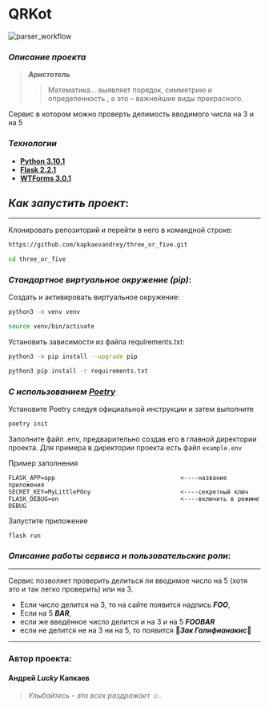 # QRKot

![parser_workflow](https://github.com/kapkaevandrey/three_or_five/actions/workflows/test_style_workflow.yml/badge.svg)

### _Описание проекта_
> ***Аристотель***
>>Математика... выявляет порядок, симметрию и определенность 
>, а это – важнейшие виды прекрасного.
>>
Сервис в котором можно проверть делимость вводимого числа на 3 и на 5

### _Технологии_
 - __[Python 3.10.1](https://docs.python.org/3/)__
 - __[Flask 2.2.1](https://flask.palletsprojects.com/en/2.2.x/)__
 - __[WTForms 3.0.1](https://wtforms.readthedocs.io/en/3.0.x/)__

## _Как запустить проект_:
________________________________________

Клонировать репозиторий и перейти в него в командной строке:

```bash
https://github.com/kapkaevandrey/three_or_five.git
```

```bash
cd three_or_five
```

### _Стандартное виртуальное окружение (pip)_:
Cоздать и активировать виртуальное окружение:

```bash
python3 -m venv venv
```

```bash
source venv/bin/activate
```

Установить зависимости из файла requirements.txt:

```bash
python3 -m pip install --upgrade pip
```

```bash
python3 pip install -r requirements.txt
```

### _C использованием [Poetry](https://python-poetry.org/docs/)_
Установите Poetry следуя официальной инструкции и затем выполните
```bash
poetry init
```

Заполните файл .env, предварительно создав его в главной директории проекта. Для примера в директории проекта есть файл ```example.env```

Пример заполнения
```
FLASK_APP=app                                   <----название приложения
SECRET_KEY=MyLittlePOny                         <----секретный ключ
FLASK_DEBUG=on                                  <----включить в режиме DEBUG
```

Запустите приложение
```shell
flask run
```

### _Описание работы сервиса и пользовательские роли_:
__________________________________________
Сервис позволяет проверить делиться ли вводимое число на 5 (хотя это и так легко проверить) или на 3.
- Если число делится на 3, то на сайте появится надпись ***FOO***,
- Если на 5 ***BAR***, 
- если же введённое число делится и на 3 и на 5 ***FOOBAR***
- если не делится не на 3 ни на 5, то появится 🌿***Зак Галифианакис***🌿
_______________________________________________________


### Автор проекта:
#### Андрей ***Lucky*** Капкаев
>*Улыбайтесь - это всех раздражает :relaxed:.*


